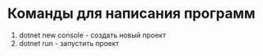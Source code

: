 # Команды для написания программ
1. dotnet new console - создать новый проект
2. dotnet run - запустить проект